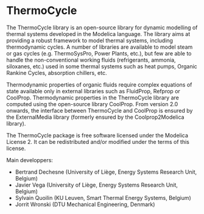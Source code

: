 ThermoCycle
===================

The ThermoCycle library is an open-source library for dynamic modelling of thermal
systems developed in the Modelica language. The library aims at providing a robust 
framework to model thermal systems, including thermodynamic cycles. A number of 
libraries are available to model steam or gas cycles (e.g. ThermoSysPro, Power 
Plants, etc.), but few are able to handle the non-conventional working fluids 
(refrigerants, ammonia, siloxanes, etc.) used in some thermal systems such as heat 
pumps, Organic Rankine Cycles, absorption chillers, etc.

Thermodynamic properties of organic fluids require complex equations of state 
available only in external libraries such as FluidProp, Refprop or CoolProp. 
Thermodynamic properties in the ThermoCycle library are computed using the open-source 
library CoolProp. From version 2.0 onwards, the interface between ThermoCycle and CoolProp is ensured by the 
ExternalMedia library (formerly ensured by the Coolprop2Modelica library).

The ThermoCycle package is free software licensed under the Modelica License 2. It 
can be redistributed and/or modified under the terms of this license.

Main developpers:

- Bertrand Dechesne (University of Liège, Energy Systems Research Unit, Belgium)
- Javier Vega (University of Liège, Energy Systems Research Unit, Belgium)
- Sylvain Quoilin (KU Leuven, Smart Thermal Energy Systems, Belgium)
- Jorrit Wronski (DTU Mechanical Engineering, Denmark)

